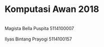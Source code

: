 # Komputasi Awan 2018

<br> Magista Bella Puspita   5114100007 <br>
<br> Ilyas Bintang Prayogi   5114100157 <br>
